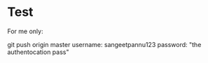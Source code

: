 # Test
For me only:

git push origin master
username: sangeetpannu123
password: "the authentocation pass"
